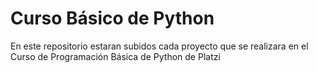 # Curso Básico de Python
En este repositorio estaran subidos cada proyecto que se realizara en el Curso de Programación Básica de Python de Platzi